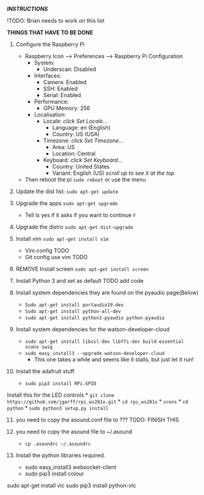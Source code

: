 ***INSTRUCTIONS***


!TODO: Brian needs to work on this list


**THINGS THAT HAVE TO BE DONE**

1. Configure the Raspberry Pi
      * Raspberry Icon --> Preferences --> Raspberry Pi Configuration
          * System:
            * Underscan: Disabled
          * Interfaces:
            * Camera: Enabled
            * SSH: Enabled
            * Serial: Enabled
          * Performance:
            * GPU Memory: 256
          * Localisation:
            * Locale: *click Set Locale...*
              * Language: en (English)
              * Country: US (USA)
            * Timezone: *click Set Timezone...*
              * Area: US
              * Location: Central
            * Keyboard: *click Set Keyboard...*
              * Country: United States
              * Variant: English (US)  *scroll up to see it at the top*
      * Then reboot the pi `sudo reboot` or use the menu

2. Update the dist list: `sudo apt-get update`
3. Upgrade the apps `sudo apt-get upgrade`
    * Tell is yes if it asks if you want to continue `Y`
4. Upgrade the distro `sudo apt-get dist-upgrade`

5. Install vim `sudo apt-get install vim`
    * Vim config TODO
    * Git config use vim TODO

6. REMOVE Install screen `sudo apt-get install screen`

7. Install Python 3 and set as default TODO add code
8. Install system dependencies they are found on the pyaudio page(Below)
    * `Sudo apt-get install portaudio19-dev`
    * `Sudo apt-get install python-all-dev`
    * `sudo apt-get install python3-pyaudio python-pyaudio`

9. Install system dependencies for the watson-developer-cloud
    * `sudo apt-get install libssl-dev libffi-dev build-essential scons swig`
    * `sudo easy_install3 --upgrade watson-developer-cloud`
        * This one takes a while and seems like it stalls, but just let it run!

10. Install the adafruit stuff  
    * `sudo pip3 install RPi.GPIO`

Install this for the LED controls
    * `git clone https://github.com/jgarff/rpi_ws281x.git`
    * `cd rpi_ws281x`
    * `scons`
    * `cd python`
    * `sudo python3 setup.py install`

11. you need to copy the asound.conf file to ??? TODO: FINISH THIS

12. you need to copy the asound file to ~/.asound
    * `cp .asoundrc ~/.asoundrc`

13. Install the python libraries required.
    * sudo easy_install3 websocket-client
    * sudo pip3 install colour

  sudo apt-get install vlc
  sudo pip3 install python-vlc
